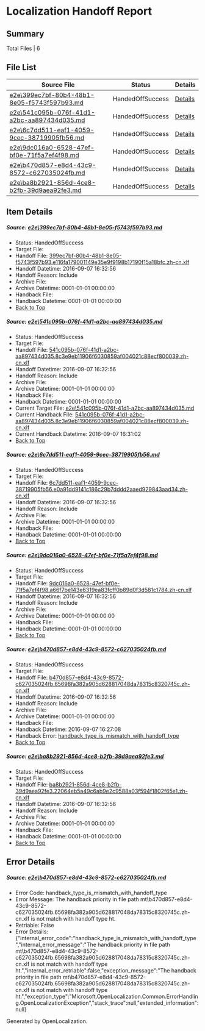 # <a name='report-top'></a> Localization Handoff Report

## Summary
 Total Files | 6

## File List
 Source File | Status | Details 
 ----------- | ------ | ------- 
 [e2e\399ec7bf-80b4-48b1-8e05-f5743f597b93.md](https://github.com/OpenLocalizationTestOrg/ol-test0/blob/4f2f986ee5d10da7946e64cf7516b1a21f8c5db2/e2e/399ec7bf-80b4-48b1-8e05-f5743f597b93.md) | HandedOffSuccess | [Details](#9cda5bb3d3910d35365cea18d804eefd976939253)
 [e2e\541c095b-076f-41d1-a2bc-aa897434d035.md](https://github.com/OpenLocalizationTestOrg/ol-test0/blob/97f146ad50846abd0507e497ab6ea9687739f1b5/e2e/541c095b-076f-41d1-a2bc-aa897434d035.md) | HandedOffSuccess | [Details](#e6c3a25ef33f6e4c53a74254d937b92041d30ca04)
 [e2e\6c7dd511-eaf1-4059-9cec-38719905fb56.md](https://github.com/OpenLocalizationTestOrg/ol-test0/blob/f68153c114c8344bc7a56eaf4fed83ceed60778b/e2e/6c7dd511-eaf1-4059-9cec-38719905fb56.md) | HandedOffSuccess | [Details](#62b6a5c3ec305b82d97aaf139cfb9dd8748634f25)
 [e2e\9dc016a0-6528-47ef-bf0e-71f5a7ef4f98.md](https://github.com/OpenLocalizationTestOrg/ol-test0/blob/a6bd1587029c2009c231c403c64dc0bec409a26c/e2e/9dc016a0-6528-47ef-bf0e-71f5a7ef4f98.md) | HandedOffSuccess | [Details](#0b6cfbecd17651ed055c38180c6a5eeb3761fe896)
 [e2e\b470d857-e8d4-43c9-8572-c627035024fb.md](https://github.com/OpenLocalizationTestOrg/ol-test0/blob/1158443c704dd40ecd8a8506b53db0513b92b735/e2e/b470d857-e8d4-43c9-8572-c627035024fb.md) | HandedOffSuccess | [Details](#0749f2db151fe0c7010d9ba9a02660b7268584a38)
 [e2e\ba8b2921-856d-4ce8-b2fb-39d9aea92fe3.md](https://github.com/OpenLocalizationTestOrg/ol-test0/blob/a9a66bdba5de50fdd58da9ad805829707d3593f1/e2e/ba8b2921-856d-4ce8-b2fb-39d9aea92fe3.md) | HandedOffSuccess | [Details](#4cebf3d401f68db02d09485b322ab8b461745a979)

## Item Details
##### <a name='9cda5bb3d3910d35365cea18d804eefd976939253'></a> Source: [e2e\399ec7bf-80b4-48b1-8e05-f5743f597b93.md](https://github.com/OpenLocalizationTestOrg/ol-test0/blob/4f2f986ee5d10da7946e64cf7516b1a21f8c5db2/e2e/399ec7bf-80b4-48b1-8e05-f5743f597b93.md)
* Status: HandedOffSuccess
* Target File: 
* Handoff File: [399ec7bf-80b4-48b1-8e05-f5743f597b93.e116fa179001149e35e9f9198b17190f15a18bfc.zh-cn.xlf](https://github.com/OpenLocalizationTestOrg/ol-test0-handoff/blob/65d8ed30c0a8bde179669d8564152e5680cb3ad5/ol-handoff/OpenLocalizationTestOrg/ol-test0-zhcn/ci/ht/399ec7bf-80b4-48b1-8e05-f5743f597b93.e116fa179001149e35e9f9198b17190f15a18bfc.zh-cn.xlf)
* Handoff Datetime: 2016-09-07 16:32:56
* Handoff Reason: Include
* Archive File: 
* Archive Datetime: 0001-01-01 00:00:00
* Handback File: 
* Handback Datetime: 0001-01-01 00:00:00
* [Back to Top](#report-top)

##### <a name='e6c3a25ef33f6e4c53a74254d937b92041d30ca04'></a> Source: [e2e\541c095b-076f-41d1-a2bc-aa897434d035.md](https://github.com/OpenLocalizationTestOrg/ol-test0/blob/97f146ad50846abd0507e497ab6ea9687739f1b5/e2e/541c095b-076f-41d1-a2bc-aa897434d035.md)
* Status: HandedOffSuccess
* Target File: 
* Handoff File: [541c095b-076f-41d1-a2bc-aa897434d035.8c3e9eb11906f6030859af004021c88ecf800039.zh-cn.xlf](https://github.com/OpenLocalizationTestOrg/ol-test0-handoff/blob/65d8ed30c0a8bde179669d8564152e5680cb3ad5/ol-handoff/OpenLocalizationTestOrg/ol-test0-zhcn/ci/ht/541c095b-076f-41d1-a2bc-aa897434d035.8c3e9eb11906f6030859af004021c88ecf800039.zh-cn.xlf)
* Handoff Datetime: 2016-09-07 16:32:56
* Handoff Reason: Include
* Archive File: 
* Archive Datetime: 0001-01-01 00:00:00
* Handback File: 
* Handback Datetime: 0001-01-01 00:00:00
* Current Target File: [e2e\541c095b-076f-41d1-a2bc-aa897434d035.md](https://github.com/OpenLocalizationTestOrg/ol-test0-zhcn/blob/6916f08e5ee99662016a18e9fac5de45d76b6a9f/e2e/541c095b-076f-41d1-a2bc-aa897434d035.md)
* Current Handback File: [541c095b-076f-41d1-a2bc-aa897434d035.8c3e9eb11906f6030859af004021c88ecf800039.zh-cn.xlf](https://github.com/OpenLocalizationTestOrg/ol-test0-handback/blob/2bf0c33469fdf04d75e7d1ec66d9d02f41ba85a2/ol-handback/OpenLocalizationTestOrg/ol-test0-zhcn/ci/541c095b-076f-41d1-a2bc-aa897434d035.8c3e9eb11906f6030859af004021c88ecf800039.zh-cn.xlf)
* Current Handback Datetime: 2016-09-07 16:31:02
* [Back to Top](#report-top)

##### <a name='62b6a5c3ec305b82d97aaf139cfb9dd8748634f25'></a> Source: [e2e\6c7dd511-eaf1-4059-9cec-38719905fb56.md](https://github.com/OpenLocalizationTestOrg/ol-test0/blob/f68153c114c8344bc7a56eaf4fed83ceed60778b/e2e/6c7dd511-eaf1-4059-9cec-38719905fb56.md)
* Status: HandedOffSuccess
* Target File: 
* Handoff File: [6c7dd511-eaf1-4059-9cec-38719905fb56.e0a91dd9141c186c29b7dddd2aaed929843aad34.zh-cn.xlf](https://github.com/OpenLocalizationTestOrg/ol-test0-handoff/blob/65d8ed30c0a8bde179669d8564152e5680cb3ad5/ol-handoff/OpenLocalizationTestOrg/ol-test0-zhcn/ci/ht/6c7dd511-eaf1-4059-9cec-38719905fb56.e0a91dd9141c186c29b7dddd2aaed929843aad34.zh-cn.xlf)
* Handoff Datetime: 2016-09-07 16:32:56
* Handoff Reason: Include
* Archive File: 
* Archive Datetime: 0001-01-01 00:00:00
* Handback File: 
* Handback Datetime: 0001-01-01 00:00:00
* [Back to Top](#report-top)

##### <a name='0b6cfbecd17651ed055c38180c6a5eeb3761fe896'></a> Source: [e2e\9dc016a0-6528-47ef-bf0e-71f5a7ef4f98.md](https://github.com/OpenLocalizationTestOrg/ol-test0/blob/a6bd1587029c2009c231c403c64dc0bec409a26c/e2e/9dc016a0-6528-47ef-bf0e-71f5a7ef4f98.md)
* Status: HandedOffSuccess
* Target File: 
* Handoff File: [9dc016a0-6528-47ef-bf0e-71f5a7ef4f98.a66f7be143e6319ea83fcff0b89d0f3d581c1784.zh-cn.xlf](https://github.com/OpenLocalizationTestOrg/ol-test0-handoff/blob/65d8ed30c0a8bde179669d8564152e5680cb3ad5/ol-handoff/OpenLocalizationTestOrg/ol-test0-zhcn/ci/ht/9dc016a0-6528-47ef-bf0e-71f5a7ef4f98.a66f7be143e6319ea83fcff0b89d0f3d581c1784.zh-cn.xlf)
* Handoff Datetime: 2016-09-07 16:32:56
* Handoff Reason: Include
* Archive File: 
* Archive Datetime: 0001-01-01 00:00:00
* Handback File: 
* Handback Datetime: 0001-01-01 00:00:00
* [Back to Top](#report-top)

##### <a name='0749f2db151fe0c7010d9ba9a02660b7268584a38'></a> Source: [e2e\b470d857-e8d4-43c9-8572-c627035024fb.md](https://github.com/OpenLocalizationTestOrg/ol-test0/blob/1158443c704dd40ecd8a8506b53db0513b92b735/e2e/b470d857-e8d4-43c9-8572-c627035024fb.md)
* Status: HandedOffSuccess
* Target File: 
* Handoff File: [b470d857-e8d4-43c9-8572-c627035024fb.65698fa382a905d628817048da78315c8320745c.zh-cn.xlf](https://github.com/OpenLocalizationTestOrg/ol-test0-handoff/blob/65d8ed30c0a8bde179669d8564152e5680cb3ad5/ol-handoff/OpenLocalizationTestOrg/ol-test0-zhcn/ci/ht/b470d857-e8d4-43c9-8572-c627035024fb.65698fa382a905d628817048da78315c8320745c.zh-cn.xlf)
* Handoff Datetime: 2016-09-07 16:32:56
* Handoff Reason: Include
* Archive File: 
* Archive Datetime: 0001-01-01 00:00:00
* Handback File: 
* Handback Datetime: 2016-09-07 16:27:08
* Handback Error: [handback_type_is_mismatch_with_handoff_type](#0749f2db151fe0c7010d9ba9a02660b7268584a38handback_type_is_mismatch_with_handoff_type)
* [Back to Top](#report-top)

##### <a name='4cebf3d401f68db02d09485b322ab8b461745a979'></a> Source: [e2e\ba8b2921-856d-4ce8-b2fb-39d9aea92fe3.md](https://github.com/OpenLocalizationTestOrg/ol-test0/blob/a9a66bdba5de50fdd58da9ad805829707d3593f1/e2e/ba8b2921-856d-4ce8-b2fb-39d9aea92fe3.md)
* Status: HandedOffSuccess
* Target File: 
* Handoff File: [ba8b2921-856d-4ce8-b2fb-39d9aea92fe3.22064eb5a49c6ab9e2c9588a03f594f1802f65e1.zh-cn.xlf](https://github.com/OpenLocalizationTestOrg/ol-test0-handoff/blob/65d8ed30c0a8bde179669d8564152e5680cb3ad5/ol-handoff/OpenLocalizationTestOrg/ol-test0-zhcn/ci/ht/ba8b2921-856d-4ce8-b2fb-39d9aea92fe3.22064eb5a49c6ab9e2c9588a03f594f1802f65e1.zh-cn.xlf)
* Handoff Datetime: 2016-09-07 16:32:56
* Handoff Reason: Include
* Archive File: 
* Archive Datetime: 0001-01-01 00:00:00
* Handback File: 
* Handback Datetime: 0001-01-01 00:00:00
* [Back to Top](#report-top)


## Error Details
##### <a name='0749f2db151fe0c7010d9ba9a02660b7268584a38handback_type_is_mismatch_with_handoff_type'></a> Source: [e2e\b470d857-e8d4-43c9-8572-c627035024fb.md](#0749f2db151fe0c7010d9ba9a02660b7268584a38)
* Error Code: handback_type_is_mismatch_with_handoff_type
* Error Message: The handback priority in file path mt\b470d857-e8d4-43c9-8572-c627035024fb.65698fa382a905d628817048da78315c8320745c.zh-cn.xlf is not match with handoff type ht.
* Retriable: False
* Error Details: {"internal_error_code":"handback_type_is_mismatch_with_handoff_type","internal_error_message":"The handback priority in file path mt\\b470d857-e8d4-43c9-8572-c627035024fb.65698fa382a905d628817048da78315c8320745c.zh-cn.xlf is not match with handoff type ht.","internal_error_retriable":false,"exception_message":"The handback priority in file path mt\\b470d857-e8d4-43c9-8572-c627035024fb.65698fa382a905d628817048da78315c8320745c.zh-cn.xlf is not match with handoff type ht.","exception_type":"Microsoft.OpenLocalization.Common.ErrorHandling.OpenLocalizationException","stack_trace":null,"extended_information":null}


Generated by OpenLocalization.
